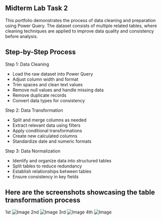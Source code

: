 ## Midterm Lab Task 2
This portfolio demonstrates the process of data cleaning and preparation using Power Query. The dataset consists of multiple related tables, where cleaning techniques are applied to improve data quality and consistency before analysis.

## Step-by-Step Process
Step 1: Data Cleaning
- Load the raw dataset into Power Query
- Adjust column width and format
- Trim spaces and clean text values
- Remove null values and handle missing data
- Remove duplicate records
- Convert data types for consistency

Step 2: Data Transformation
- Split and merge columns as needed
- Extract relevant data using filters
- Apply conditional transformations
- Create new calculated columns
- Standardize date and numeric formats

Step 3: Data Normalization
- Identify and organize data into structured tables
- Split tables to reduce redundancy
- Establish relationships between tables
- Ensure consistency in key fields

## Here are the screenshots showcasing the table transformation process
1st 
![Image](https://github.com/user-attachments/assets/50d00f73-daca-4078-b6f7-53719ed5f4e6)
2nd
![Image](https://github.com/user-attachments/assets/247f0983-bc74-4af6-a8a8-ca09b79aedbe)
3rd
![Image](https://github.com/user-attachments/assets/ffcd6b55-94dd-459f-9a0b-b76d5b831222)
4th
![Image](https://github.com/user-attachments/assets/9c88de86-5cb3-4176-a2cd-1ecf9769d864)
